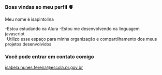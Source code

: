 ### Boas vindas ao meu perfil 🫀

Meu nome é isapintolina

-Estou estudando na Alura
-Estou me desenvolvendo na linguagem javascript  
 -Utilizo esse espaço para minha organização e compartilhamento dos meus projetos desenvolvidos

 ### Você pode entrar em contato comigo

 isabela.nunes.fereira@escola.pr.gov.br
